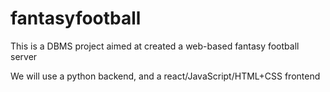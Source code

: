 # fantasyfootball
This is a DBMS project aimed at created a web-based fantasy football server

We will use a python backend, and a react/JavaScript/HTML+CSS frontend
